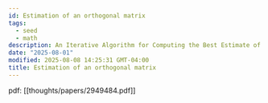 ```yaml
---
id: Estimation of an orthogonal matrix
tags:
  - seed
  - math
description: An Iterative Algorithm for Computing the Best Estimate of an Orthogonal Matrix, by Å. Björck and C. Bowiek
date: "2025-08-01"
modified: 2025-08-08 14:25:31 GMT-04:00
title: Estimation of an orthogonal matrix
---
```


pdf: [[thoughts/papers/2949484.pdf]]
